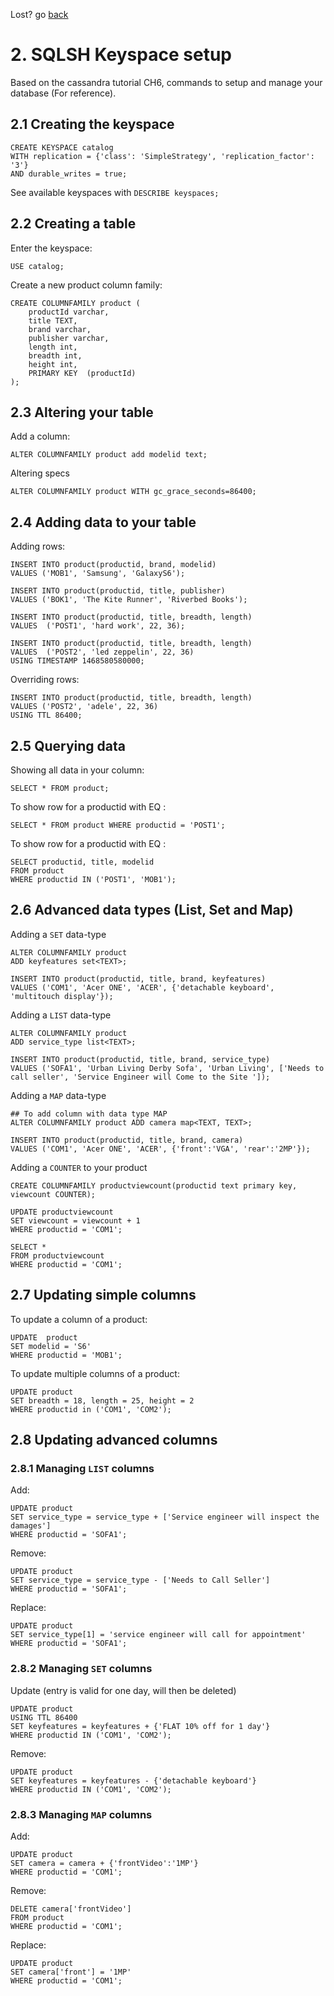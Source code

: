 Lost? go [back](./../readme.md)

# 2. SQLSH Keyspace setup

Based on the cassandra tutorial CH6, commands to setup and manage your database (For reference).

## 2.1 Creating the keyspace

```
CREATE KEYSPACE catalog 
WITH replication = {'class': 'SimpleStrategy', 'replication_factor': '3'}  
AND durable_writes = true;
```

See available keyspaces with `DESCRIBE keyspaces;`


## 2.2 Creating a table

Enter the keyspace:
```
USE catalog;
```
Create a new product column family:
```
CREATE COLUMNFAMILY product (
    productId varchar,
    title TEXT,
    brand varchar,
    publisher varchar,
    length int,
    breadth int,
    height int,
    PRIMARY KEY  (productId) 
);
```

## 2.3 Altering your table

Add a column: 
```
ALTER COLUMNFAMILY product add modelid text;
```

Altering specs
```
ALTER COLUMNFAMILY product WITH gc_grace_seconds=86400;
```

## 2.4 Adding data to your table

Adding rows:
```
INSERT INTO product(productid, brand, modelid) 
VALUES ('MOB1', 'Samsung', 'GalaxyS6');

INSERT INTO product(productid, title, publisher) 
VALUES ('BOK1', 'The Kite Runner', 'Riverbed Books');

INSERT INTO product(productid, title, breadth, length) 
VALUES  ('POST1', 'hard work', 22, 36);

INSERT INTO product(productid, title, breadth, length) 
VALUES  ('POST2', 'led zeppelin', 22, 36) 
USING TIMESTAMP 1468580580000;
```

Overriding rows:
```
INSERT INTO product(productid, title, breadth, length) 
VALUES ('POST2', 'adele', 22, 36) 
USING TTL 86400;
```

## 2.5 Querying data

Showing all data in your column:
```
SELECT * FROM product;
```

To show row for a productid with EQ :
```
SELECT * FROM product WHERE productid = 'POST1';
```

To show row for a productid with EQ :
```
SELECT productid, title, modelid 
FROM product 
WHERE productid IN ('POST1', 'MOB1');
```

## 2.6 Advanced data types (List, Set and Map)

Adding a `SET` data-type 
```
ALTER COLUMNFAMILY product 
ADD keyfeatures set<TEXT>;

INSERT INTO product(productid, title, brand, keyfeatures) 
VALUES ('COM1', 'Acer ONE', 'ACER', {'detachable keyboard', 'multitouch display'}); 
```

Adding a `LIST` data-type 
```
ALTER COLUMNFAMILY product 
ADD service_type list<TEXT>;

INSERT INTO product(productid, title, brand, service_type) 
VALUES ('SOFA1', 'Urban Living Derby Sofa', 'Urban Living', ['Needs to call seller', 'Service Engineer will Come to the Site ']);
```

Adding a `MAP` data-type 
```
## To add column with data type MAP
ALTER COLUMNFAMILY product ADD camera map<TEXT, TEXT>;

INSERT INTO product(productid, title, brand, camera) 
VALUES ('COM1', 'Acer ONE', 'ACER', {'front':'VGA', 'rear':'2MP'});
```

Adding a `COUNTER` to your product
```
CREATE COLUMNFAMILY productviewcount(productid text primary key, viewcount COUNTER);

UPDATE productviewcount 
SET viewcount = viewcount + 1 
WHERE productid = 'COM1';

SELECT * 
FROM productviewcount 
WHERE productid = 'COM1';
```

## 2.7 Updating simple columns

To update a column of a product:
```
UPDATE  product 
SET modelid = 'S6' 
WHERE productid = 'MOB1';
```

To update multiple columns of a product:
```
UPDATE product 
SET breadth = 18, length = 25, height = 2 
WHERE productid in ('COM1', 'COM2');
```

## 2.8 Updating advanced columns

### 2.8.1 Managing `LIST` columns

Add:
```
UPDATE product 
SET service_type = service_type + ['Service engineer will inspect the damages'] 
WHERE productid = 'SOFA1';
```

Remove:
```
UPDATE product 
SET service_type = service_type - ['Needs to Call Seller'] 
WHERE productid = 'SOFA1';
```

Replace:
```
UPDATE product 
SET service_type[1] = 'service engineer will call for appointment' 
WHERE productid = 'SOFA1';
```

### 2.8.2 Managing `SET` columns

Update (entry is valid for one day, will then be deleted)
```
UPDATE product 
USING TTL 86400 
SET keyfeatures = keyfeatures + {'FLAT 10% off for 1 day'} 
WHERE productid IN ('COM1', 'COM2');
```

Remove:
```
UPDATE product 
SET keyfeatures = keyfeatures - {'detachable keyboard'} 
WHERE productid IN ('COM1', 'COM2');
```

### 2.8.3 Managing `MAP` columns

Add:
```
UPDATE product 
SET camera = camera + {'frontVideo':'1MP'} 
WHERE productid = 'COM1';
```

Remove:
```
DELETE camera['frontVideo'] 
FROM product 
WHERE productid = 'COM1';

```

Replace:
```
UPDATE product 
SET camera['front'] = '1MP' 
WHERE productid = 'COM1';
```